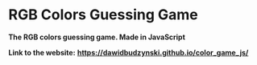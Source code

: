 # RGB Colors Guessing Game

**The RGB colors guessing game. Made in JavaScript**

**Link to the website:**
**https://dawidbudzynski.github.io/color_game_js/**
